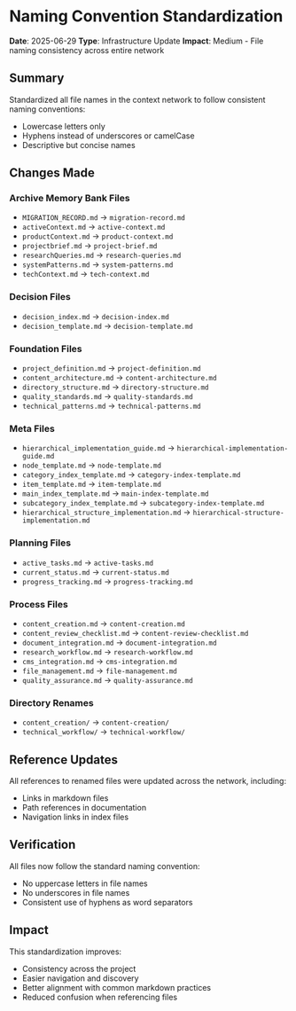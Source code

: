 # Naming Convention Standardization

**Date**: 2025-06-29
**Type**: Infrastructure Update
**Impact**: Medium - File naming consistency across entire network

## Summary

Standardized all file names in the context network to follow consistent naming conventions:
- Lowercase letters only
- Hyphens instead of underscores or camelCase
- Descriptive but concise names

## Changes Made

### Archive Memory Bank Files
- `MIGRATION_RECORD.md` → `migration-record.md`
- `activeContext.md` → `active-context.md`
- `productContext.md` → `product-context.md`
- `projectbrief.md` → `project-brief.md`
- `researchQueries.md` → `research-queries.md`
- `systemPatterns.md` → `system-patterns.md`
- `techContext.md` → `tech-context.md`

### Decision Files
- `decision_index.md` → `decision-index.md`
- `decision_template.md` → `decision-template.md`

### Foundation Files
- `project_definition.md` → `project-definition.md`
- `content_architecture.md` → `content-architecture.md`
- `directory_structure.md` → `directory-structure.md`
- `quality_standards.md` → `quality-standards.md`
- `technical_patterns.md` → `technical-patterns.md`

### Meta Files
- `hierarchical_implementation_guide.md` → `hierarchical-implementation-guide.md`
- `node_template.md` → `node-template.md`
- `category_index_template.md` → `category-index-template.md`
- `item_template.md` → `item-template.md`
- `main_index_template.md` → `main-index-template.md`
- `subcategory_index_template.md` → `subcategory-index-template.md`
- `hierarchical_structure_implementation.md` → `hierarchical-structure-implementation.md`

### Planning Files
- `active_tasks.md` → `active-tasks.md`
- `current_status.md` → `current-status.md`
- `progress_tracking.md` → `progress-tracking.md`

### Process Files
- `content_creation.md` → `content-creation.md`
- `content_review_checklist.md` → `content-review-checklist.md`
- `document_integration.md` → `document-integration.md`
- `research_workflow.md` → `research-workflow.md`
- `cms_integration.md` → `cms-integration.md`
- `file_management.md` → `file-management.md`
- `quality_assurance.md` → `quality-assurance.md`

### Directory Renames
- `content_creation/` → `content-creation/`
- `technical_workflow/` → `technical-workflow/`

## Reference Updates

All references to renamed files were updated across the network, including:
- Links in markdown files
- Path references in documentation
- Navigation links in index files

## Verification

All files now follow the standard naming convention:
- No uppercase letters in file names
- No underscores in file names
- Consistent use of hyphens as word separators

## Impact

This standardization improves:
- Consistency across the project
- Easier navigation and discovery
- Better alignment with common markdown practices
- Reduced confusion when referencing files